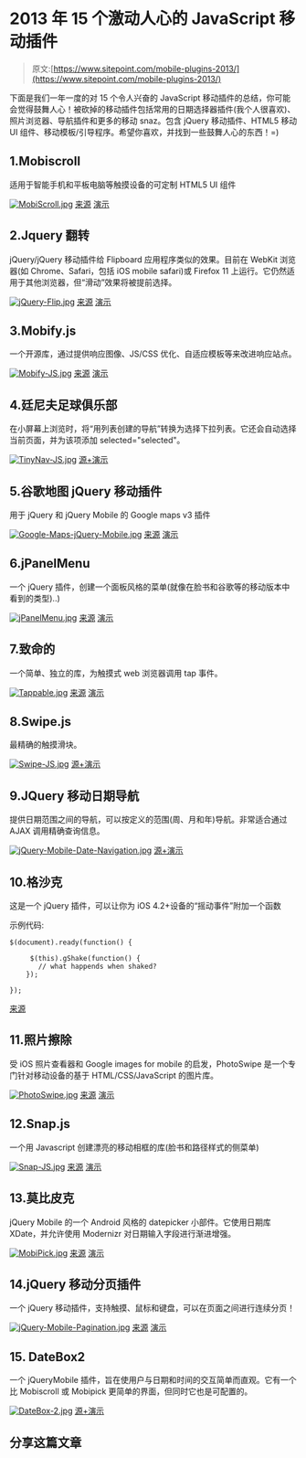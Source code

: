 # 2013 年 15 个激动人心的 JavaScript 移动插件

> 原文:[https://www.sitepoint.com/mobile-plugins-2013/](https://www.sitepoint.com/mobile-plugins-2013/)

下面是我们一年一度的对 15 个令人兴奋的 JavaScript 移动插件的总结，你可能会觉得鼓舞人心！被砍掉的移动插件包括常用的日期选择器插件(我个人很喜欢)、照片浏览器、导航插件和更多的移动 snaz。包含 jQuery 移动插件、HTML5 移动 UI 组件、移动模板/引导程序。希望你喜欢，并找到一些鼓舞人心的东西！=)

## 1.Mobiscroll

适用于智能手机和平板电脑等触摸设备的可定制 HTML5 UI 组件

[![MobiScroll.jpg](../Images/e46a7b2b1e9624428e1379da221c544a.png)](http://mobiscroll.com/) 
[来源](http://mobiscroll.com/) [演示](http://demo.mobiscroll.com/)

## 2.Jquery 翻转

jQuery/jQuery 移动插件给 Flipboard 应用程序类似的效果。目前在 WebKit 浏览器(如 Chrome、Safari，包括 iOS mobile safari)或 Firefox 11 上运行。它仍然适用于其他浏览器，但“滑动”效果将被提前选择。

[![jQuery-Flip.jpg](../Images/dbec3455e14661ef3910f8539f1a06b8.png)](http://amegan.github.io/jquery-flip/) 
[来源](http://amegan.github.io/jquery-flip/) [演示](http://amegan.github.io/jquery-flip/demo/instagram.html)

## 3.Mobify.js

一个开源库，通过提供响应图像、JS/CSS 优化、自适应模板等来改进响应站点。

[![Mobify-JS.jpg](../Images/d6a5795ed739169b8461dd0a34e9e4e2.png)](http://www.mobify.com/mobifyjs/) 
[来源](http://www.mobify.com/mobifyjs/) [演示](http://www.mobify.com/mobifyjs/examples/#demostore)

## 4.廷尼夫足球俱乐部

在小屏幕上浏览时，将“用列表创建的导航”转换为选择下拉列表。它还会自动选择当前页面，并为该项添加 selected="selected"。

[![TinyNav-JS.jpg](../Images/c6c0cb147a2b25916ba49cbfda3ba5d1.png)](http://tinynav.viljamis.com/) 
[源+演示](http://tinynav.viljamis.com/)

## 5.谷歌地图 jQuery 移动插件

用于 jQuery 和 jQuery Mobile 的 Google maps v3 插件

[![Google-Maps-jQuery-Mobile.jpg](../Images/8c434a2e6cb34569fc0961f8d42a186e.png)](http://code.google.com/p/jquery-ui-map/) 
[来源](http://code.google.com/p/jquery-ui-map/) [演示](http://jquery-ui-map.googlecode.com/svn/trunk/demos/jquery-google-maps-mobile.html)

## 6.jPanelMenu

一个 jQuery 插件，创建一个面板风格的菜单(就像在脸书和谷歌等的移动版本中看到的类型)..)

[![jPanelMenu.jpg](../Images/6ec2b6063063dafd7511f2385c4fd24b.png)](http://jpanelmenu.com/) 
[来源](http://jpanelmenu.com/) [演示](http://jpanelmenu.com/examples/jrespond/)

## 7.致命的

一个简单、独立的库，为触摸式 web 浏览器调用 tap 事件。

[![Tappable.jpg](../Images/348800c7d32f26090964ea902980a416.png)](http://cheeaun.github.io/tappable/) 
[来源](http://cheeaun.github.io/tappable/) [演示](http://fiddle.jshell.net/cheeaun/jxwsy/show/light/)

## 8.Swipe.js

最精确的触摸滑块。

[![Swipe-JS.jpg](../Images/d536961ecc293569c6743a6f04a83d18.png)](http://swipejs.com/) 
[源+演示](http://swipejs.com/)

## 9.JQuery 移动日期导航

提供日期范围之间的导航，可以按定义的范围(周、月和年)导航。非常适合通过 AJAX 调用精确查询信息。

[![jQuery-Mobile-Date-Navigation.jpg](../Images/7c8bff7778454bbf414b0b2749454dbc.png)](http://victor-valencia.github.io/jquery-mobile-date-navigation/) 
[源+演示](http://victor-valencia.github.io/jquery-mobile-date-navigation/)

## 10.格沙克

这是一个 jQuery 插件，可以让你为 iOS 4.2+设备的“摇动事件”附加一个函数

示例代码:

```
$(document).ready(function() {

     $(this).gShake(function() { 
       // what happends when shaked?
    });

});
```

[来源](https://github.com/GerManson/gShake)

## 11.照片擦除

受 iOS 照片查看器和 Google images for mobile 的启发，PhotoSwipe 是一个专门针对移动设备的基于 HTML/CSS/JavaScript 的图片库。

[![PhotoSwipe.jpg](../Images/3111a20882432e24b9c9d22d3e8616e7.png)](http://www.photoswipe.com/) 
[来源](http://www.photoswipe.com/) [演示](http://www.photoswipe.com/latest/examples/04-jquery-mobile.html)

## 12.Snap.js

一个用 Javascript 创建漂亮的移动相框的库(脸书和路径样式的侧菜单)

[![Snap-JS.jpg](../Images/9b1fe3fecd5e077fb2f38b46d52c4f85.png)](https://github.com/jakiestfu/Snap.js/) 
[来源](https://github.com/jakiestfu/Snap.js/) [演示](http://jakiestfu.github.io/Snap.js/demo/apps/default.html)

## 13.莫比皮克

jQuery Mobile 的一个 Android 风格的 datepicker 小部件。它使用日期库 XDate，并允许使用 Modernizr 对日期输入字段进行渐进增强。

[![MobiPick.jpg](../Images/fc85214a99f1856675ff09950af07380.png)](http://mobipick.sustainablepace.net/) 
[来源](http://mobipick.sustainablepace.net/) [演示](http://mobipick.sustainablepace.net/demo-advanced.html)

## 14.jQuery 移动分页插件

一个 jQuery 移动插件，支持触摸、鼠标和键盘，可以在页面之间进行连续分页！

[![jQuery-Mobile-Pagination.jpg](../Images/55d9d6724ac6971ce4b4ea988bd43259.png)](https://github.com/filamentgroup/jqm-pagination) 
[来源](https://github.com/filamentgroup/jqm-pagination) [演示](http://filamentgroup.com/lab/jquery_mobile_pagination_plugin/)

## 15\. DateBox2

一个 jQueryMobile 插件，旨在使用户与日期和时间的交互简单而直观。它有一个比 Mobiscroll 或 Mobipick 更简单的界面，但同时它也是可配置的。

[![DateBox-2.jpg](../Images/0f6a1e2f981a75a98625153dce71a0af.png)](http://dev.jtsage.com/jQM-DateBox/) 
[源+演示](http://dev.jtsage.com/jQM-DateBox/)

## 分享这篇文章